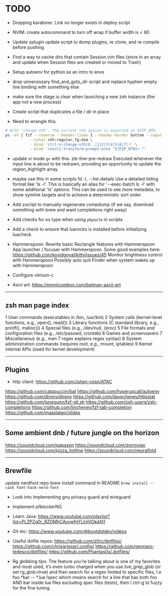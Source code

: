# TODO

- Dropping karabiner. Link no longer exists in deploy script

- NVIM: create autocommand to turn off wrap if buffer width is < 80

- Update zplugin update script to dump plugins, re clone, and re compile before pushing

- Find a way to cache dirs that contain Session.vim files (store in an array and update when Session files are created or moved to Trash)
- Setup autoenv for python as an intro to envs

- drop unnecessary find_and_goto_dir script and replace hyphen empty line binding with something else

- make sure the stage is clear when launching a new zsh instance (the app not a new process)
- Create script that duplicates a file / dir in place

- Need to wrangle this.
```bash
# With 'change-nth'. The current nth option is exported as $FZF_NTH.
ps -ef | fzf --reverse --header-lines 1 --header-border bottom --input-border \
           --color nth:regular,fg:dim \
           --bind 'ctrl-n:change-nth(8..|1|2|3|4|5|6|7|)' \
           --bind 'result:transform-prompt:echo "${FZF_NTH}> "'
```

- update vi mode `gv` with this:
zle-line-pre-redraw
       Executed whenever the input line is about to be redrawn, providing an opportunity to update the region_highlight array.


- maybe use this in some scripts
fd
-l, --list-details
       Use a detailed listing format like 'ls -l'. This is
       basically an alias for '--exec-batch ls -l' with some
       additional 'ls' options. This can be used to see more
       metadata, to show symlink targets and to achieve a
       deterministic sort order.




- Add zscript to manually regenerate compdump (if we say, download something with brew and want completions right away)

- Add checks for os type when using `pbpaste` in scripts
- Add a check to ensure that luarocks is installed before initializing luacheck

- Hammerspoon:
    Rewrite basic Rectangle features with Hammerspoon
    App launcher / focuser with Hammerspoon. Some good examples here: https://github.com/kovidgoyal/kitty/issues/45
    Monitor brightness control with Hammerspoon
    Possibly auto quit Finder when system wakes up with Hammerspoon


- Configure vimium-c

- Ascii art: https://emojicombos.com/batman-ascii-art


---

## zsh man page index

1   User commands (executables in /bin, /usr/bin)
2   System calls (kernel-level functions, e.g., open(), read())
3   Library functions (C standard library, e.g., printf(), malloc())
4   Special files (e.g., /dev/null, /proc)
5   File formats and configuration files (e.g., /etc/passwd, crontab)
6   Games and screensavers
7   Miscellaneous (e.g., man 7 regex explains regex syntax)
8   System administration commands (requires root, e.g., mount, iptables)
9   Kernel internal APIs (used for kernel development)

---

## Plugins

- http client: https://github.com/Julien-cpsn/ATAC

https://github.com/catppuccin/bat
https://github.com/hyperupcall/autoenv
https://github.com/direnv/direnv
https://github.com/davecheney/httpstat
https://github.com/junegunn/fzf-git.sh
https://github.com/zsh-users/zsh-completions
https://github.com/lincheney/fzf-tab-completion
https://github.com/maaslalani/slides

---

## Some ambient dnb / future jungle on the horizon

https://soundcloud.com/papazen
https://soundcloud.com/zorrovian
https://soundcloud.com/pizza_hotline
https://soundcloud.com/neuralfold

---

## Brewfile

update nerdfont repo brew install command in README `brew install --cask font-hack-nerd-font`

- Look into implementing gnu privacy guard and wireguard
- Implement pfblockerNG


- Learn Java: https://www.youtube.com/playlist?list=PLZPZq0r_RZOMhCAyywfnYLlrjiVOkdAI1
- Git etc: https://www.youtube.com/@bootdotdev/videos

- Useful dofile repos:
    https://github.com/z0rc/dotfiles/
    https://github.com/chrisgrieser/.config/
    https://github.com/gennaro-tedesco/dotfiles/
    https://github.com/Phantas0s/.dotfiles/

- Rg globbing tips:
The feature you’re talking about is one of my favorites and most used, it’s even turbo charged when you use live_grep_glob (or set rg_glob=true) and then search for a regex limited to specific files, I.e foo.*bar -- *.lua !*spec* which means search for a line that has both foo AND bar inside lua files excluding spec files (tests), then I ctrl-g to fuzzy for the fine tuning.
